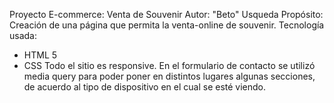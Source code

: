Proyecto E-commerce: Venta de Souvenir
Autor: "Beto" Usqueda
Propósito: Creación de una página que permita la venta-online de souvenir.
Tecnología usada:
- HTML 5
- CSS
Todo el sitio es responsive. En el formulario de contacto se utilizó media query para poder poner en distintos lugares algunas secciones, de acuerdo al tipo de dispositivo en el cual se esté viendo.
